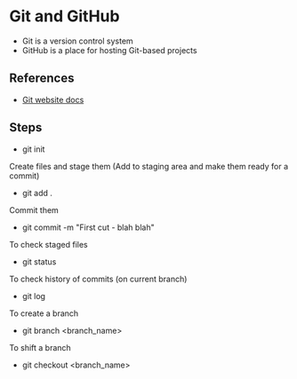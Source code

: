 # Git and GitHub
- Git is a version control system
- GitHub is a place for hosting Git-based projects

## References
- [Git website docs](https://git-scm.com/doc)

## Steps
- git init

Create files and stage them (Add to staging area and make them ready for a commit)
- git add .

Commit them
- git commit -m "First cut - blah blah"

To check staged files
- git status

To check history of commits (on current branch)
- git log

To create a branch
- git branch <branch_name>

To shift a branch
- git checkout <branch_name>